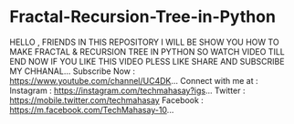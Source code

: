 # Fractal-Recursion-Tree-in-Python
HELLO , FRIENDS IN THIS REPOSITORY I WILL BE SHOW YOU HOW TO MAKE FRACTAL &amp; RECURSION TREE IN PYTHON SO WATCH VIDEO TILL END NOW IF YOU LIKE THIS VIDEO PLESS LIKE SHARE AND SUBSCRIBE MY CHHANAL...    Subscribe Now : https://www.youtube.com/channel/UC4DK...    Connect with me at : Instagram :  https://instagram.com/techmahasay?igs... Twitter : https://mobile.twitter.com/techmahasay Facebook : https://m.facebook.com/TechMahasay-10...
